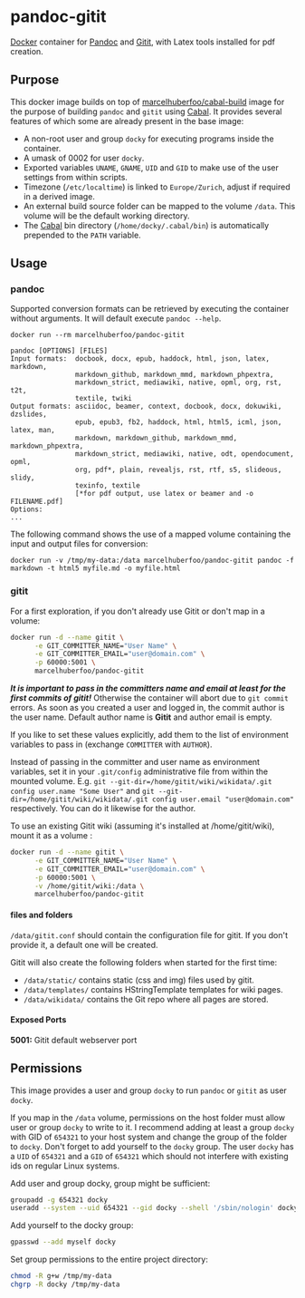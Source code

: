 # pandoc-gitit
[Docker][docker] container for [Pandoc][pandoc]
and [Gitit][gitit], with Latex tools installed for pdf creation.

## Purpose

This docker image builds on top of [marcelhuberfoo/cabal-build][dockercabal] image for the purpose of building
`pandoc` and `gitit` using [Cabal][cabal]. It provides several features of which some are already present in the base image:

* A non-root user and group `docky` for executing programs inside the container.
* A umask of 0002 for user `docky`.
* Exported variables `UNAME`, `GNAME`, `UID` and `GID` to make use of the user settings from within scripts.
* Timezone (`/etc/localtime`) is linked to `Europe/Zurich`, adjust if required in a derived image.
* An external build source folder can be mapped to the volume `/data`. This volume will be the default working directory.
* The [Cabal][cabal] bin directory (`/home/docky/.cabal/bin`) is automatically prepended to the `PATH` variable.

## Usage

### pandoc

Supported conversion formats can be retrieved by executing the container without arguments. It will default 
execute `pandoc --help`.

```
docker run --rm marcelhuberfoo/pandoc-gitit

pandoc [OPTIONS] [FILES]
Input formats:  docbook, docx, epub, haddock, html, json, latex, markdown,
                markdown_github, markdown_mmd, markdown_phpextra,
                markdown_strict, mediawiki, native, opml, org, rst, t2t,
                textile, twiki
Output formats: asciidoc, beamer, context, docbook, docx, dokuwiki, dzslides,
                epub, epub3, fb2, haddock, html, html5, icml, json, latex, man,
                markdown, markdown_github, markdown_mmd, markdown_phpextra,
                markdown_strict, mediawiki, native, odt, opendocument, opml,
                org, pdf*, plain, revealjs, rst, rtf, s5, slideous, slidy,
                texinfo, textile
                [*for pdf output, use latex or beamer and -o FILENAME.pdf]
Options:
...
```
The following command shows the use of a mapped volume containing the input and output files for conversion:

```
docker run -v /tmp/my-data:/data marcelhuberfoo/pandoc-gitit pandoc -f markdown -t html5 myfile.md -o myfile.html
```


### gitit

For a first exploration, if you don't already use Gitit or don't map in a volume:

```bash
docker run -d --name gitit \
      -e GIT_COMMITTER_NAME="User Name" \
      -e GIT_COMMITTER_EMAIL="user@domain.com" \
      -p 60000:5001 \
      marcelhuberfoo/pandoc-gitit
```

***It is important to pass in the committers name and email at least for the first commits of gitit!***
Otherwise the container will abort due to `git commit` errors. As soon as you created a user and logged in,
the commit author is the user name. Default author name is **Gitit** and author email is empty.

If you like to set these values explicitly, add them to the list of environment variables to pass in
(exchange `COMMITTER` with `AUTHOR`).

Instead of passing in the committer and user name as environment variables, set it in your `.git/config`
administrative file from within the mounted volume.
E.g. `git --git-dir=/home/gitit/wiki/wikidata/.git config user.name "Some User"` and
`git --git-dir=/home/gitit/wiki/wikidata/.git config user.email "user@domain.com"` respectively.
You can do it likewise for the author.

To use an existing Gitit wiki (assuming it's installed at /home/gitit/wiki), mount it as a volume :

```bash
docker run -d --name gitit \
      -e GIT_COMMITTER_NAME="User Name" \
      -e GIT_COMMITTER_EMAIL="user@domain.com" \
      -p 60000:5001 \
      -v /home/gitit/wiki:/data \
      marcelhuberfoo/pandoc-gitit
```

#### files and folders

`/data/gitit.conf` should contain the configuration file for gitit.
If you don't provide it, a default one will be created.

Gitit will also create the following folders when started for the first time:

- `/data/static/` contains static (css and img) files used by gitit.
- `/data/templates/` contains HStringTemplate templates for wiki pages.
- `/data/wikidata/` contains the Git repo where all pages are stored.

#### Exposed Ports

**5001:** Gitit default webserver port

## Permissions

This image provides a user and group `docky` to run `pandoc` or `gitit` as user `docky`.

If you map in the `/data` volume, permissions on the host folder must allow user or group `docky` to write to it. I recommend adding at least a group `docky` with GID of `654321` to your host system and change the group of the folder to `docky`. Don't forget to add yourself to the `docky` group.
The user `docky` has a `UID` of `654321` and a `GID` of `654321` which should not interfere with existing ids on regular Linux systems.

Add user and group docky, group might be sufficient:
```bash
groupadd -g 654321 docky
useradd --system --uid 654321 --gid docky --shell '/sbin/nologin' docky
```

Add yourself to the docky group:
```bash
gpasswd --add myself docky
```

Set group permissions to the entire project directory:
```bash
chmod -R g+w /tmp/my-data
chgrp -R docky /tmp/my-data
```

[cabal]: https://haskell.org/haskellwiki/Cabal
[docker]: https://www.docker.io/
[pandoc]: http://johnmacfarlane.net/pandoc
[gitit]: http://gitit.net/
[dockercabal]: https://registry.hub.docker.com/u/marcelhuberfoo/cabal-build/
